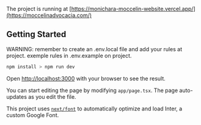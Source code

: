 The project is running at [https://monichara-moccelin-website.vercel.app/](https://moccelinadvocacia.com/)

## Getting Started

WARNING: remember to create an .env.local file
and add your rules at project. exemple rules in .env.example on project.

```bash
npm install > npm run dev 
````

Open [http://localhost:3000](http://localhost:3000) with your browser to see the result.

You can start editing the page by modifying `app/page.tsx`. The page auto-updates as you edit the file.

This project uses [`next/font`](https://nextjs.org/docs/basic-features/font-optimization) to automatically optimize and load Inter, a custom Google Font.

